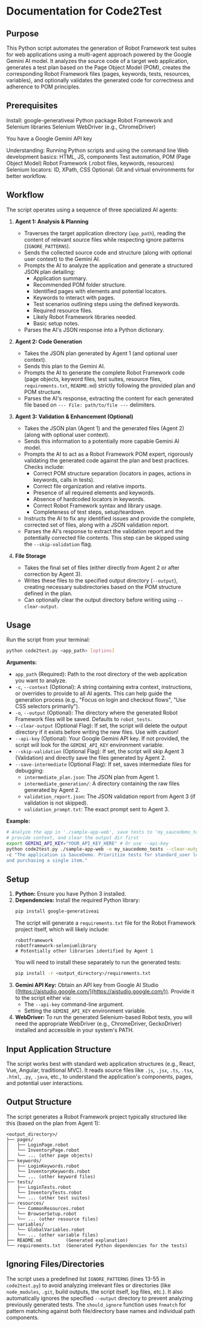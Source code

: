 # Documentation for Code2Test

## Purpose

This Python script automates the generation of Robot Framework test suites for web applications using a multi-agent approach powered by the Google Gemini AI model. It analyzes the source code of a target web application, generates a test plan based on the Page Object Model (POM), creates the corresponding Robot Framework files (pages, keywords, tests, resources, variables), and optionally validates the generated code for correctness and adherence to POM principles.






## Prerequisites
Install:
google-generativeai Python package
Robot Framework and Selenium libraries
Selenium WebDriver (e.g., ChromeDriver)

You have a Google Gemini API key

Understanding:
Running Python scripts and using the command line
Web development basics: HTML, JS, components
Test automation, POM (Page Object Model)
Robot Framework (.robot files, keywords, resources)
Selenium locators: ID, XPath, CSS
Optional: Git and virtual environments for better workflow.

## Workflow

The script operates using a sequence of three specialized AI agents:

1.  **Agent 1: Analysis & Planning**
    *   Traverses the target application directory (`app_path`), reading the content of relevant source files while respecting ignore patterns (`IGNORE_PATTERNS`).
    *   Sends the collected source code and structure (along with optional user context) to the Gemini AI.
    *   Prompts the AI to analyze the application and generate a structured JSON plan detailing:
        *   Application summary.
        *   Recommended POM folder structure.
        *   Identified pages with elements and potential locators.
        *   Keywords to interact with pages.
        *   Test scenarios outlining steps using the defined keywords.
        *   Required resource files.
        *   Likely Robot Framework libraries needed.
        *   Basic setup notes.
    *   Parses the AI's JSON response into a Python dictionary.

2.  **Agent 2: Code Generation**
    *   Takes the JSON plan generated by Agent 1 (and optional user context).
    *   Sends this plan to the Gemini AI.
    *   Prompts the AI to generate the complete Robot Framework code (page objects, keyword files, test suites, resource files, `requirements.txt`, `README.md`) strictly following the provided plan and POM structure.
    *   Parses the AI's response, extracting the content for each generated file based on `--- File: path/to/file ---` delimiters.

3.  **Agent 3: Validation & Enhancement (Optional)**
    *   Takes the JSON plan (Agent 1) and the generated files (Agent 2) (along with optional user context).
    *   Sends this information to a potentially more capable Gemini AI model.
    *   Prompts the AI to act as a Robot Framework POM expert, rigorously validating the generated code against the plan and best practices. Checks include:
        *   Correct POM structure separation (locators in pages, actions in keywords, calls in tests).
        *   Correct file organization and relative imports.
        *   Presence of all required elements and keywords.
        *   Absence of hardcoded locators in keywords.
        *   Correct Robot Framework syntax and library usage.
        *   Completeness of test steps, setup/teardown.
    *   Instructs the AI to fix any identified issues and provide the complete, corrected set of files, along with a JSON validation report.
    *   Parses the AI's response to extract the validation report and the potentially corrected file contents. This step can be skipped using the `--skip-validation` flag.

4.  **File Storage**
    *   Takes the final set of files (either directly from Agent 2 or after correction by Agent 3).
    *   Writes these files to the specified output directory (`--output`), creating necessary subdirectories based on the POM structure defined in the plan.
    *   Can optionally clear the output directory before writing using `--clear-output`.


## Usage

Run the script from your terminal:

```bash
python code2test.py <app_path> [options]
```

**Arguments:**

*   `app_path` (Required): Path to the root directory of the web application you want to analyze.
*   `-c`, `--context` (Optional): A string containing extra context, instructions, or overrides to provide to all AI agents. This can help guide the generation process (e.g., "Focus on login and checkout flows", "Use CSS selectors primarily").
*   `-o`, `--output` (Optional): The directory where the generated Robot Framework files will be saved. Defaults to `robot_tests`.
*   `--clear-output` (Optional Flag): If set, the script will delete the output directory if it exists before writing the new files. Use with caution!
*   `--api-key` (Optional): Your Google Gemini API key. If not provided, the script will look for the `GEMINI_API_KEY` environment variable.
*   `--skip-validation` (Optional Flag): If set, the script will skip Agent 3 (Validation) and directly save the files generated by Agent 2.
*   `--save-intermediate` (Optional Flag): If set, saves intermediate files for debugging:
    *   `intermediate_plan.json`: The JSON plan from Agent 1.
    *   `intermediate_generation/`: A directory containing the raw files generated by Agent 2.
    *   `validation_report.json`: The JSON validation report from Agent 3 (if validation is not skipped).
    *   `validation_prompt.txt`: The exact prompt sent to Agent 3.

**Example:**

```bash
# Analyze the app in './sample-app-web', save tests to 'my_saucedemo_tests', 
# provide context, and clear the output dir first
export GEMINI_API_KEY="YOUR_API_KEY_HERE" # Or use --api-key
python code2test.py ./sample-app-web -o my_saucedemo_tests --clear-output 
-c "The application is SauceDemo. Prioritize tests for standard_user login 
and purchasing a single item."
```

## Setup

1.  **Python:** Ensure you have Python 3 installed.
2.  **Dependencies:** Install the required Python library:
    ```bash
    pip install google-generativeai
    ```
    The script will generate a `requirements.txt` file for the Robot Framework project itself, which will likely include:
    ```
    robotframework
    robotframework-seleniumlibrary
    # Potentially other libraries identified by Agent 1
    ```
    You will need to install these separately to run the generated tests:
    ```bash
    pip install -r <output_directory>/requirements.txt
    ```
3.  **Gemini API Key:** Obtain an API key from Google AI Studio ([https://aistudio.google.com/](https://aistudio.google.com/)). Provide it to the script either via:
    *   The `--api-key` command-line argument.
    *   Setting the `GEMINI_API_KEY` environment variable.
4.  **WebDriver:** To run the generated Selenium-based Robot tests, you will need the appropriate WebDriver (e.g., ChromeDriver, GeckoDriver) installed and accessible in your system's PATH.

## Input Application Structure

The script works best with standard web application structures (e.g., React, Vue, Angular, traditional MVC). It reads source files like `.js`, `.jsx`, `.ts`, `.tsx`, `.html`, `.py`, `.java`, etc., to understand the application's components, pages, and potential user interactions.

## Output Structure

The script generates a Robot Framework project typically structured like this (based on the plan from Agent 1):

```
<output_directory>/
├── pages/
│   ├── LoginPage.robot
│   └── InventoryPage.robot
│   └── ... (other page objects)
├── keywords/
│   ├── LoginKeywords.robot
│   └── InventoryKeywords.robot
│   └── ... (other keyword files)
├── tests/
│   ├── LoginTests.robot
│   └── InventoryTests.robot
│   └── ... (other test suites)
├── resources/
│   └── CommonResources.robot
│   └── BrowserSetup.robot
│   └── ... (other resource files)
├── variables/
│   └── GlobalVariables.robot
│   └── ... (other variable files)
├── README.md         (Generated explanation)
└── requirements.txt  (Generated Python dependencies for the tests)
```

## Ignoring Files/Directories

The script uses a predefined list `IGNORE_PATTERNS` (lines 13-55 in `code2test.py`) to avoid analyzing irrelevant files or directories (like `node_modules`, `.git`, build outputs, the script itself, log files, etc.). It also automatically ignores the specified `--output` directory to prevent analyzing previously generated tests. The `should_ignore` function uses `fnmatch` for pattern matching against both file/directory base names and individual path components.
